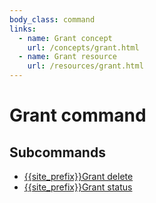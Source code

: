 ```yaml
---
body_class: command
links:
  - name: Grant concept
    url: /concepts/grant.html
  - name: Grant resource
    url: /resources/grant.html
---
```


# Grant command

<section>

</section>

<section>

## Subcommands

- [{{site_prefix}}Grant delete](/commands/grant-delete.html)
- [{{site_prefix}}Grant status](/commands/grant-status.html)
</section>
